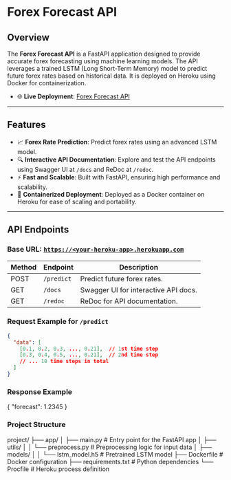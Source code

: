 # Forex Forecast API

## Overview

The **Forex Forecast API** is a FastAPI application designed to provide accurate forex forecasting using machine learning models. The API leverages a trained LSTM (Long Short-Term Memory) model to predict future forex rates based on historical data. It is deployed on Heroku using Docker for containerization.

- 🌐 **Live Deployment**: [Forex Forecast API](https://forex-forecast-fde2872e4c4d.herokuapp.com/)

---

## Features

- 📈 **Forex Rate Prediction**: Predict forex rates using an advanced LSTM model.
- 🔍 **Interactive API Documentation**: Explore and test the API endpoints using Swagger UI at `/docs` and ReDoc at `/redoc`.
- ⚡ **Fast and Scalable**: Built with FastAPI, ensuring high performance and scalability.
- 🐳 **Containerized Deployment**: Deployed as a Docker container on Heroku for ease of scaling and portability.

---

## API Endpoints

### **Base URL**: [`https://<your-heroku-app>.herokuapp.com`](https://<your-heroku-app>.herokuapp.com)

| Method | Endpoint      | Description                          |
|--------|---------------|--------------------------------------|
| POST   | `/predict`    | Predict future forex rates.          |
| GET    | `/docs`       | Swagger UI for interactive API docs. |
| GET    | `/redoc`      | ReDoc for API documentation.         |

### Request Example for `/predict`

```json
{
  "data": [
    [0.1, 0.2, 0.3, ..., 0.21],  // 1st time step
    [0.3, 0.4, 0.5, ..., 0.21],  // 2nd time step
    // ... 10 time steps in total
  ]
}
```

### Response Example
{
  "forecast": 1.2345
}


### Project Structure

project/
├── app/
│   ├── main.py            # Entry point for the FastAPI app
│   ├── utils/
│   │   └── preprocess.py  # Preprocessing logic for input data
│   ├── models/
│   │   └── lstm_model.h5  # Pretrained LSTM model
├── Dockerfile             # Docker configuration
├── requirements.txt       # Python dependencies
└── Procfile               # Heroku process definition


